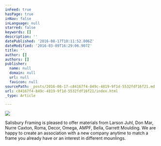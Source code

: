 ```yaml
---
inFeed: true
hasPage: true
inNav: false
inLanguage: null
starred: false
keywords: []
description: ''
datePublished: '2016-08-17T18:11:52.006Z'
dateModified: '2016-03-09T16:29:06.907Z'
title: ''
author: []
authors: []
publisher:
  name: null
  domain: null
  url: null
  favicon: null
sourcePath: _posts/2016-08-17-c84167f4-849c-4819-9f1d-5532fdf16f21.md
url: c84167f4-849c-4819-9f1d-5532fdf16f21/index.html
_type: Article

---
```

![](https://the-grid-user-content.s3-us-west-2.amazonaws.com/9e4fa2e5-0514-441a-8103-b2196e4f8d95.jpg)

Salisbury Framing is pleased to offer materials from Larson Juhl, Don Mar, Nurre Caxton, Roma, Decor, Omega, AMPF, Bella, Garrett Moulding.  We are happy to create an association with a new company anytime to match a frame you already have or an interest in different mounlings.